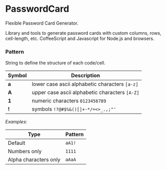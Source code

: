 PasswordCard
============

Flexible Password Card Generator.

Library and tools to generate password cards with custom columns, rows, cell-length, etc. CoffeeScript and Javascript for Node.js and browsers.

### Pattern
String to define the structure of each code/cell.

| Symbol | Description                                    |
| ------ | ---------------------------------------------- |
| __a__  | lower case ascii alphabetic characters `[a-z]` |
| __A__  | upper case ascii alphabetic characters `[A-Z]` |
| __1__  | numeric characters `0123456789`                |
| __!__  | symbols `!?@#$%&()[]+-*/=<>_.,;"'`             |

_Examples:_

| Type                  | Pattern |
| --------------------- | ------- |
| Default               | `aA1!`  |
| Numbers only          | `1111`  |
| Alpha characters only | `aAaA`  |